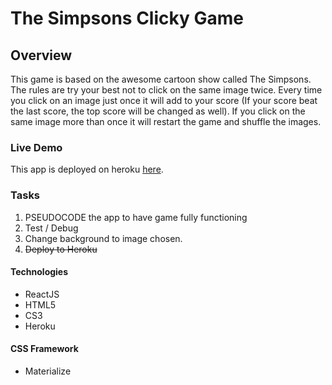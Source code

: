 # The Simpsons Clicky Game

## Overview

This game is based on the awesome cartoon show called The Simpsons. The rules are try your best not to click on the same image twice. Every time you click on an image just once it will add to your score (If your score beat the last score, the top score will be changed as well). If you click on the same image more than once it will restart the game and shuffle the images. 

### Live Demo

This app is deployed on heroku [here](https://rocky-eyrie-54283.herokuapp.com/).

### Tasks
1. PSEUDOCODE the app to have game fully functioning
1. Test / Debug
1. Change background to image chosen.
1. ~~Deploy to Heroku~~

#### Technologies
- ReactJS
- HTML5
- CS3
- Heroku

#### CSS Framework
- Materialize
